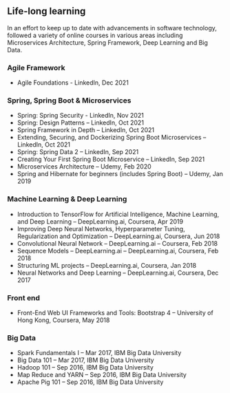 ## Life-long learning
In an effort to keep up to date with advancements in software technology, followed a variety of online courses in various areas including Microservices Architecture, Spring Framework, Deep Learning and Big Data.

### Agile Framework
 - Agile Foundations - LinkedIn, Dec 2021

### Spring, Spring Boot & Microservices
- Spring: Spring Security - LinkedIn, Nov 2021
- Spring: Design Patterns – LinkedIn, Oct 2021
- Spring Framework in Depth – LinkedIn, Oct 2021
- Extending, Securing, and Dockerizing Spring Boot Microservices – LinkedIn, Oct 2021
- Spring: Spring Data 2 – LinkedIn, Sep 2021
- Creating Your First Spring Boot Microservice – LinkedIn, Sep 2021
- Microservices Architecture – Udemy, Feb 2020
- Spring and Hibernate for beginners (includes Spring Boot) – Udemy, Jan 2019

### Machine Learning & Deep Learning
- Introduction to TensorFlow for Artificial Intelligence, Machine Learning, and Deep Learning – DeepLearning.ai, Coursera, Apr 2019
- Improving Deep Neural Networks, Hyperparameter Tuning, Regularization and Optimization – DeepLearning.ai, Coursera, Jun 2018
- Convolutional Neural Network – DeepLearning.ai – Coursera, Feb 2018
- Sequence Models – DeepLearning.ai – DeepLearning.ai, Coursera, Feb 2018
- Structuring ML projects – DeepLearning.ai, Coursera, Jan 2018
- Neural Networks and Deep Learning – DeepLearning.ai, Coursera, Dec 2017

### Front end
- Front-End Web UI Frameworks and Tools: Bootstrap 4 – University of Hong Kong, Coursera, May 2018

### Big Data
- Spark Fundamentals I – Mar 2017, IBM Big Data University
- Big Data 101 – Mar 2017, IBM Big Data University
- Hadoop 101 – Sep 2016, IBM Big Data University
- Map Reduce and YARN – Sep 2016, IBM Big Data University
- Apache Pig 101 – Sep 2016, IBM Big Data University
